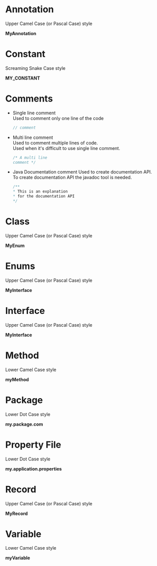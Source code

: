 # Annotation
Upper Camel Case (or Pascal Case) style

**MyAnnotation**

# Constant
Screaming Snake Case style

**MY_CONSTANT**

# Comments
* Single line comment  
  Used to comment only one line of the code  
  
  ```java
  // comment
  ```

* Multi line comment  
  Used to comment multiple lines of code.  
  Used when it's difficult to use single line comment.  
    
  ```java
  /* A multi line
  comment */
  ```
  
* Java Documentation comment
  Used to create documentation API.  
  To create documentation API the javadoc tool is needed.

  ```java
  /**
  * This is an explanation
  * for the documentation API
  */
  ```

# Class
Upper Camel Case (or Pascal Case) style

**MyEnum**

# Enums
Upper Camel Case (or Pascal Case) style

**MyInterface**

# Interface
Upper Camel Case (or Pascal Case) style

**MyInterface**

# Method
Lower Camel Case style

**myMethod**

# Package
Lower Dot Case style

**my.package.com**

# Property File
Lower Dot Case style

**my.application.properties**

# Record
Upper Camel Case (or Pascal Case) style

**MyRecord**

# Variable
Lower Camel Case style

**myVariable**
